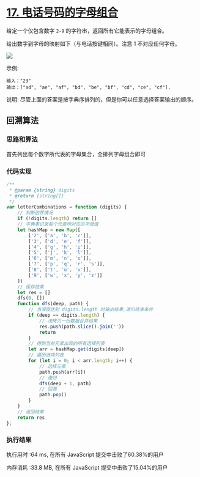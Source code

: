 # [17. 电话号码的字母组合](https://leetcode-cn.com/problems/letter-combinations-of-a-phone-number/)

给定一个仅包含数字 `2-9` 的字符串，返回所有它能表示的字母组合。

给出数字到字母的映射如下（与电话按键相同）。注意 1 不对应任何字母。

![](https://assets.leetcode-cn.com/aliyun-lc-upload/original_images/17_telephone_keypad.png)

示例:
```
输入："23"
输出：["ad", "ae", "af", "bd", "be", "bf", "cd", "ce", "cf"].
```
说明:
尽管上面的答案是按字典序排列的，但是你可以任意选择答案输出的顺序。



## 回溯算法

### 思路和算法

首先列出每个数字所代表的字母集合，全排列字母组合即可

### 代码实现

```js
/**
 * @param {string} digits
 * @return {string[]}
 */
var letterCombinations = function (digits) {
  	// 判断边界情况
    if (!digits.length) return []
  	// 字典表记录每个元素所对应的字母值
    let hashMap = new Map([
        ['2', ['a', 'b', 'c']],
        ['3', ['d', 'e', 'f']],
        ['4', ['g', 'h', 'i']],
        ['5', ['j', 'k', 'l']],
        ['6', ['m', 'n', 'o']],
        ['7', ['p', 'q', 'r', 's']],
        ['8', ['t', 'u', 'v']],
        ['9', ['w', 'x', 'y', 'z']]
    ])
    // 保存结果
    let res = []
    dfs(0, [])
    function dfs(deep, path) {
      	// 当深度达到 digits.length 时输出结果,递归结束条件
        if (deep == digits.length) {
          	// 浅拷贝一份数据合并结果
            res.push(path.slice().join(''))
            return
        }
      	// 得到当前元素出现的所有选择列表
        let arr = hashMap.get(digits[deep])
        // 遍历选择列表
        for (let i = 0; i < arr.length; i++) {
          	// 选择元素
            path.push(arr[i])
          	// 递归
            dfs(deep + 1, path)
          	// 回溯
            path.pop()
        }
    }
  	// 返回结果
    return res
};
```



### 执行结果

执行用时 :64 ms, 在所有 JavaScript 提交中击败了60.38%的用户

内存消耗 :33.8 MB, 在所有 JavaScript 提交中击败了15.04%的用户